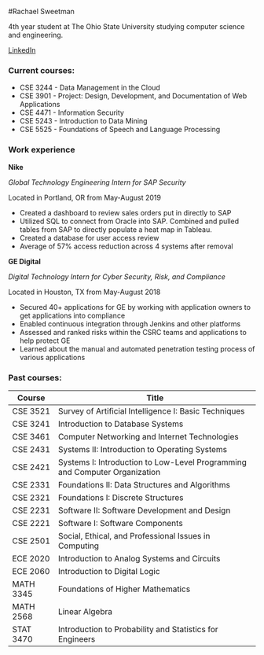 #Rachael Sweetman

4th year student at The Ohio State University studying computer science and engineering.

[LinkedIn](https://www.linkedin.com/in/rachael-sweetman-6903b4147/)

### Current courses:

* CSE 3244 - Data Management in the Cloud
* CSE 3901 - Project: Design, Development, and Documentation of Web Applications
* CSE 4471 - Information Security
* CSE 5243 - Introduction to Data Mining
* CSE 5525 - Foundations of Speech and Language Processing

### Work experience 
**Nike**  

*Global Technology Engineering Intern for SAP Security*

Located in Portland, OR from May-August 2019
- Created a dashboard to review sales orders put in directly to SAP
- Utilized SQL to connect from Oracle into SAP. Combined and pulled tables from SAP to directly populate a heat
map in Tableau.
- Created a database for user access review
- Average of 57% access reduction across 4 systems after removal


**GE Digital** 

*Digital Technology Intern for Cyber Security, Risk, and Compliance*

Located in Houston, TX from May-August 2018
- Secured 40+ applications for GE by working with application owners to get applications into compliance
- Enabled continuous integration through Jenkins and other platforms
- Assessed and ranked risks within the CSRC teams and applications to help protect GE
- Learned about the manual and automated penetration testing process of various applications

### Past courses:

| Course | Title |
| ----------- | ----------- |
| CSE 3521 | Survey of Artificial Intelligence I: Basic Techniques |
| CSE 3241 | Introduction to Database Systems |
| CSE 3461 | Computer Networking and Internet Technologies |
| CSE 2431 | Systems II: Introduction to Operating Systems |
| CSE 2421 | Systems I: Introduction to Low-Level Programming and Computer Organization |
| CSE 2331 | Foundations II: Data Structures and Algorithms |
| CSE 2321 | Foundations I: Discrete Structures |
| CSE 2231 | Software II: Software Development and Design |
| CSE 2221 | Software I: Software Components |
| CSE 2501 | Social, Ethical, and Professional Issues in Computing |
| ECE 2020 | Introduction to Analog Systems and Circuits |
| ECE 2060 | Introduction to Digital Logic |
| MATH 3345 | Foundations of Higher Mathematics |
| MATH 2568 | Linear Algebra |
| STAT 3470 | Introduction to Probability and Statistics for Engineers |